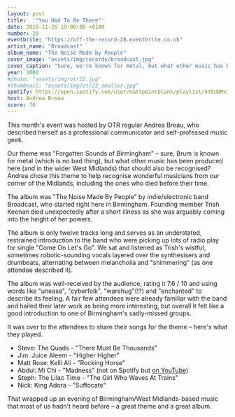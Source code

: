 ```yaml
---
layout: post
title:  '"You Had To Be There"'
date: 2018-11-26 19:00:00 +0100
number: 28
eventbrite: "https://off-the-record-28.eventbrite.co.uk"
artist_name: "Broadcast"
album_name: "The Noise Made by People"
cover_image: "assets/img/records/broadcast.jpg"
cover_caption: "Sure, we're known for metal, but what other music has been produced here (and in the wider West Midlands) that should also be recognised?"
year: 2000
#photo: "assets/img/otr22.jpg"
#thumbnail: "assets/img/otr22_smaller.jpg"
spotify: https://open.spotify.com/user/mattpointblank/playlist/4YDUDMvIpJh4BaYOSbIsge?si=QLLKG56ARxGFUI01wT9DRw
host: Andrea Breau
score: 76
---
```


This month's event was hosted by OTR regular Andrea Breau, who described herself as a professional communicator and self-professed music geek. 

Our theme was "Forgotten Sounds of Birmingham" – sure, Brum is known for metal (which is no bad thing), but what other music has been produced here (and in the wider West Midlands) that should also be recognised? Andrea chose this theme to help recognise wonderful musicians from our corner of the Midlands, including the ones who died before their time.

The album was "The Noise Made By People" by indie/electronic band Broadcast, who started right here in Birmingham. Founding member Trish Keenan died unexpectedly after a short illness as she was arguably coming into the height of her powers.

The album is only twelve tracks long and serves as an understated, restrained introduction to the band who were picking up lots of radio play for single "Come On Let's Go". We sat and listened as Trish's wistful, sometimes robotic-sounding vocals layered over the synthesisers and drumbeats, alternating between melancholia and "shimmering" (as one attendee described it).

The album was well-received by the audience, rating it 7.6 / 10 and using words like "unease", "cyberfolk", "warehug"(!?) and "enchanted" to describe its feeling. A fair few attendees were already familiar with the band and hailed their later work as being more interesting, but overall it felt like a good introduction to one of Birmingham's sadly-missed groups.

It was over to the attendees to share their songs for the theme – here's what they played.

- Steve: The Quads - "There Must Be Thousands"
- Jim: Juice Aleem - "Higher Higher"
- Matt Rose: Kelli Ali - "Rocking Horse"
- Abdul: Mi Chi - "Madness" (not on Spotify but [on YouTube](https://www.youtube.com/watch?v=QeNzSqcQ6Oo))
- Steph: The Lilac Time - "The Girl Who Waves At Trains"
- Nick: King Adora - "Suffocate"

That wrapped up an evening of Birmingham/West Midlands-based music that most of us hadn't heard before – a great theme and a great album.